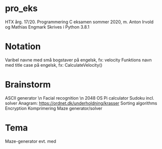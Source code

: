 # pro_eks
HTX årg. 17/20. Programmering C eksamen sommer 2020, m. Anton Irvold og Mathias Engmark
Skrives i Python 3.8.1

# Notation
Varibel navne med små bogstaver på engelsk, fx: velocity
Funktions navn med title case på engelsk, fx: CalculateVelocity()

# Brainstorm
ASCII generator \n
Facial recognition \n 
2048
OS
Pi calculator
Sudoku incl. solver
Anagram: https://ordnet.dk/underholdning/krasser
Sorting algorithms
Encryption
Komprimering
Maze generator/solver

# Tema
Maze-generator
evt. med 
